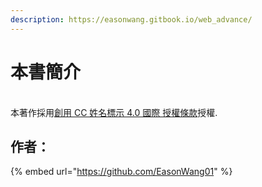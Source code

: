 ```yaml
---
description: https://easonwang.gitbook.io/web_advance/
---
```


# 本書簡介

\
本著作採用[創用 CC 姓名標示 4.0 國際 授權條款](http://creativecommons.org/licenses/by/4.0/)授權.

## 作者：

{% embed url="https://github.com/EasonWang01" %}


